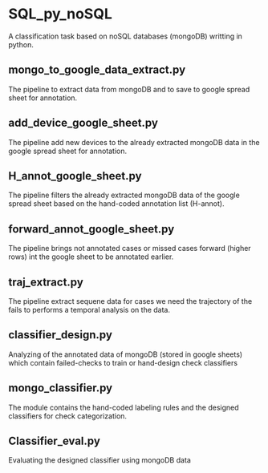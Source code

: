# SQL_py_noSQL

A classification task based on noSQL databases (mongoDB) writting in python.


## mongo_to_google_data_extract.py
The pipeline to extract data from mongoDB and to save to google spread sheet for annotation.


## add_device_google_sheet.py
The pipeline add new devices to the already extracted mongoDB data in the google spread sheet
for annotation.

## H_annot_google_sheet.py
The pipeline filters the already extracted mongoDB data of the google spread sheet based on the hand-coded annotation list (H-annot).

## forward_annot_google_sheet.py
The pipeline brings not annotated cases or missed cases forward (higher rows) 
int the google sheet to be annotated earlier.


## traj_extract.py
The pipeline extract sequene data for cases we need the trajectory of the fails to performs a temporal analysis on the data.

## classifier_design.py
Analyzing of the annotated data of mongoDB (stored in google sheets) which contain failed-checks to train or hand-design check classifiers


## mongo_classifier.py
The module contains the hand-coded labeling rules and the designed classifiers for check categorization.

## Classifier_eval.py
Evaluating the designed classifier using mongoDB data
